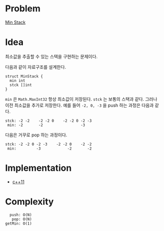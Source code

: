 # Problem

[Min Stack](https://leetcode.com/problems/min-stack/)

# Idea

최소값을 추출할 수 있는 스택을 구현하는 문제이다.

다음과 같이 자료구조를 설계한다.

```
struct MinStack {
  min int
  stck []int
}
```

`min` 은 `Math.MaxInt32` 항상 최소값이 저장된다. `stck` 는 보통의 스택과 같다.  그러나
이전 최소값을 추가로 저장한다. 예를 들어 `-2, 0, -3` 을 push 하는 과정은
다음과 같다.

```
stck: -2 -2    -2 -2 0    -2 -2 0 -2 -3
 min: -2       -2                 -3
```

다음은 거꾸로 pop 하는 과정이다.

```
stck: -2 -2 0 -2 -3    -2 -2 0    -2 -2   
 min:         -3            -2       -2
```

# Implementation

* [c++11](a.cpp)

# Complexity

```
  push: O(N)
   pop: O(N)
getMin: O(1)
```
